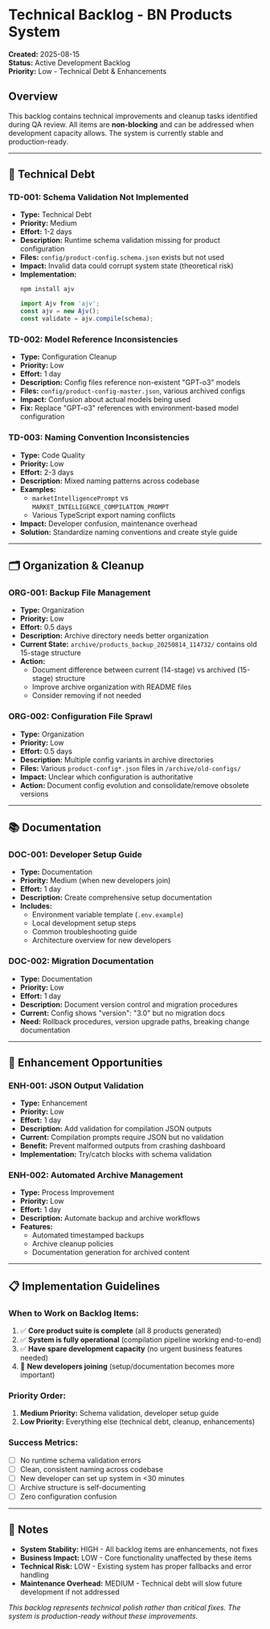 # Technical Backlog - BN Products System

**Created:** 2025-08-15  
**Status:** Active Development Backlog  
**Priority:** Low - Technical Debt & Enhancements

## Overview

This backlog contains technical improvements and cleanup tasks identified during QA review. All items are **non-blocking** and can be addressed when development capacity allows. The system is currently stable and production-ready.

---

## 🔧 **Technical Debt**

### **TD-001: Schema Validation Not Implemented**
- **Type:** Technical Debt
- **Priority:** Medium
- **Effort:** 1-2 days
- **Description:** Runtime schema validation missing for product configuration
- **Files:** `config/product-config.schema.json` exists but not used
- **Impact:** Invalid data could corrupt system state (theoretical risk)
- **Implementation:**
  ```bash
  npm install ajv
  ```
  ```typescript
  import Ajv from 'ajv';
  const ajv = new Ajv();
  const validate = ajv.compile(schema);
  ```

### **TD-002: Model Reference Inconsistencies**
- **Type:** Configuration Cleanup
- **Priority:** Low
- **Effort:** 1 day
- **Description:** Config files reference non-existent "GPT-o3" models
- **Files:** `config/product-config-master.json`, various archived configs
- **Impact:** Confusion about actual models being used
- **Fix:** Replace "GPT-o3" references with environment-based model configuration

### **TD-003: Naming Convention Inconsistencies**
- **Type:** Code Quality
- **Priority:** Low  
- **Effort:** 2-3 days
- **Description:** Mixed naming patterns across codebase
- **Examples:** 
  - `marketIntelligencePrompt` vs `MARKET_INTELLIGENCE_COMPILATION_PROMPT`
  - Various TypeScript export naming conflicts
- **Impact:** Developer confusion, maintenance overhead
- **Solution:** Standardize naming conventions and create style guide

---

## 🗂️ **Organization & Cleanup**

### **ORG-001: Backup File Management**
- **Type:** Organization
- **Priority:** Low
- **Effort:** 0.5 days
- **Description:** Archive directory needs better organization
- **Current State:** `archive/products_backup_20250814_114732/` contains old 15-stage structure
- **Action:** 
  - Document difference between current (14-stage) vs archived (15-stage) structure
  - Improve archive organization with README files
  - Consider removing if not needed

### **ORG-002: Configuration File Sprawl** 
- **Type:** Organization
- **Priority:** Low
- **Effort:** 0.5 days
- **Description:** Multiple config variants in archive directories
- **Files:** Various `product-config*.json` files in `/archive/old-configs/`
- **Impact:** Unclear which configuration is authoritative
- **Action:** Document config evolution and consolidate/remove obsolete versions

---

## 📚 **Documentation**

### **DOC-001: Developer Setup Guide**
- **Type:** Documentation
- **Priority:** Medium (when new developers join)
- **Effort:** 1 day
- **Description:** Create comprehensive setup documentation
- **Includes:**
  - Environment variable template (`.env.example`)
  - Local development setup steps
  - Common troubleshooting guide
  - Architecture overview for new developers

### **DOC-002: Migration Documentation**
- **Type:** Documentation  
- **Priority:** Low
- **Effort:** 1 day
- **Description:** Document version control and migration procedures
- **Current:** Config shows "version": "3.0" but no migration docs
- **Need:** Rollback procedures, version upgrade paths, breaking change documentation

---

## 🚀 **Enhancement Opportunities**

### **ENH-001: JSON Output Validation**
- **Type:** Enhancement
- **Priority:** Low
- **Effort:** 1 day
- **Description:** Add validation for compilation JSON outputs
- **Current:** Compilation prompts require JSON but no validation
- **Benefit:** Prevent malformed outputs from crashing dashboard
- **Implementation:** Try/catch blocks with schema validation

### **ENH-002: Automated Archive Management**
- **Type:** Process Improvement
- **Priority:** Low
- **Effort:** 1 day
- **Description:** Automate backup and archive workflows
- **Features:**
  - Automated timestamped backups
  - Archive cleanup policies
  - Documentation generation for archived content

---

## 📋 **Implementation Guidelines**

### **When to Work on Backlog Items:**
1. ✅ **Core product suite is complete** (all 8 products generated)
2. ✅ **System is fully operational** (compilation pipeline working end-to-end)  
3. ✅ **Have spare development capacity** (no urgent business features needed)
4. 🔄 **New developers joining** (setup/documentation becomes more important)

### **Priority Order:**
1. **Medium Priority:** Schema validation, developer setup guide
2. **Low Priority:** Everything else (technical debt, cleanup, enhancements)

### **Success Metrics:**
- [ ] No runtime schema validation errors
- [ ] Clean, consistent naming across codebase  
- [ ] New developer can set up system in <30 minutes
- [ ] Archive structure is self-documenting
- [ ] Zero configuration confusion

---

## 📝 **Notes**

- **System Stability:** HIGH - All backlog items are enhancements, not fixes
- **Business Impact:** LOW - Core functionality unaffected by these items
- **Technical Risk:** LOW - Existing system has proper fallbacks and error handling
- **Maintenance Overhead:** MEDIUM - Technical debt will slow future development if not addressed

*This backlog represents technical polish rather than critical fixes. The system is production-ready without these improvements.*